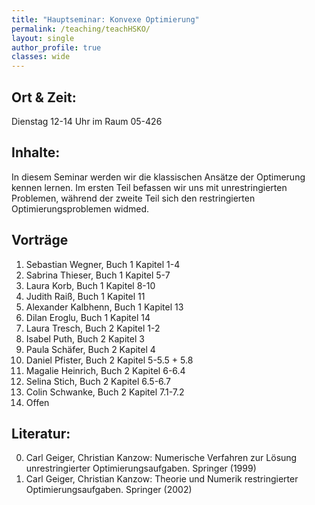 ```yaml
---
title: "Hauptseminar: Konvexe Optimierung"
permalink: /teaching/teachHSKO/
layout: single
author_profile: true
classes: wide
---
```



Ort & Zeit:
-------------------------
 Dienstag  12-14 Uhr im Raum 05-426

Inhalte:
-------------------------
In diesem Seminar werden wir die klassischen Ansätze der Optimerung kennen lernen. Im ersten Teil befassen wir uns mit unrestringierten Problemen, während der zweite Teil sich den restringierten Optimierungsproblemen widmed.


Vorträge
-------------------------
1. Sebastian Wegner, Buch 1 Kapitel 1-4
2. Sabrina Thieser, Buch 1 Kapitel 5-7
3. Laura Korb, Buch 1 Kapitel  8-10
4. Judith Raiß, Buch 1 Kapitel 11
5. Alexander Kalbhenn, Buch 1 Kapitel 13
6. Dilan Eroglu, Buch 1 Kapitel 14
7. Laura Tresch, Buch 2 Kapitel 1-2
8. Isabel Puth, Buch 2 Kapitel 3
9. Paula Schäfer, Buch 2 Kapitel 4
10. Daniel Pfister, Buch 2 Kapitel 5-5.5 + 5.8
11. Magalie Heinrich, Buch 2 Kapitel 6-6.4
12. Selina Stich, Buch 2 Kapitel 6.5-6.7
13. Colin Schwanke, Buch 2 Kapitel 7.1-7.2
14. Offen


Literatur:
-------------------------
0. Carl Geiger, Christian Kanzow: Numerische Verfahren zur Lösung unrestringierter Optimierungsaufgaben. Springer (1999)
0. Carl Geiger, Christian Kanzow: Theorie und Numerik restringierter Optimierungsaufgaben. Springer (2002)


